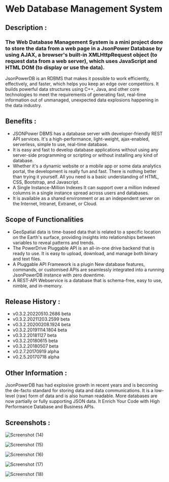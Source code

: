 # Web Database Management System
## Description :
 ### The Web Database Management System is a mini project done to store the data from a web page in a JsonPower Database by using AJAX, a browser's built-in XMLHttpRequest object (to request data from a web server), which uses JavaScript and HTML DOM (to display or use the data).
 JsonPowerDB is an RDBMS that makes it possible to work efficiently, effectively, and faster, which helps you keep an edge over competitors.
 It builds powerful data structures using C++, Java, and other core technologies to meet the requirements of generating fast, real-time information out of unmanaged, unexpected data explosions happening in the data industry.
 ## Benefits :
  - JSONPower DBMS has a database server with developer-friendly REST API services. It's a high-performance, light-weight, ajax-enabled, serverless, simple to use, real-time database.
 - It is easy and fast to develop database applications without using any server-side programming or scripting or without installing any kind of database.
 - Whether it's a dynamic website or a mobile app or some data analytics portal, the development is really fun and fast. There is nothing better than trying it yourself. All you need is a basic understanding of HTML, CSS, Bootstrap, and Javascript.
 - A Single Instance-Million Indexes It can support over a million indexed columns in a single instance spread across users and databases.
 - It is available as a shared environment or as an independent server on the Internet, Intranet, Extranet, or Cloud.
 ## Scope of Functionalities
 - GeoSpatial data is time-based data that is related to a specific location on the Earth's surface, providing insights into relationships between variables to reveal patterns and trends.
 - The PowerDrive Pluggable API is an all-in-one drive backend that is ready to use. It is easy to upload, download, and manage both binary and text files.
 - A Pluggable API Framework is a plugin New database features, commands, or customised APIs are seamlessly integrated into a running JsonPowerDB instance with zero downtime.
 - A REST-API Webservice is a database that is schema-free, easy to use, nimble, and in-memory.
## Release History : 
 - v0.3.2.20220510.2686 beta
 - v0.3.2.20211203.2599 beta
 - v0.3.2.20200208.1924 beta
 - v0.3.2.20191114.1804 beta
 - v0.3.2.20181127 beta
 - v0.3.2.20180615 beta
 - v0.3.2.20180507 beta
 - v0.2.7.20170919 alpha
 - v0.2.5.20170718 alpha
 ## Other Information : 
  JsonPowerDB has had explosive growth in recent years and is becoming the de-facto standard for storing data and data communications. It is a low-level (raw) form of data and is also human readable. More databases are now partially or fully supporting JSON data. It Enrich Your Code with High Performance Database and Business APIs.
## Screenshots :
![Screenshot (14)](https://user-images.githubusercontent.com/109510279/180443483-87ccce56-893c-44b5-9282-b987f11ae275.png)

![Screenshot (15)](https://user-images.githubusercontent.com/109510279/180443500-6b01f4ca-7253-4b02-bb3a-9e3995554252.png)

![Screenshot (16)](https://user-images.githubusercontent.com/109510279/180443515-aaf608a3-a59d-4a8b-abca-1927b8a09bca.png)

![Screenshot (17)](https://user-images.githubusercontent.com/109510279/180443769-94784cc7-4d05-4d92-8c2b-f5c2652bf1be.png)

![Screenshot (18)](https://user-images.githubusercontent.com/109510279/180443961-827ca59f-daff-4647-ac9c-6aa0d0a28a98.png)
